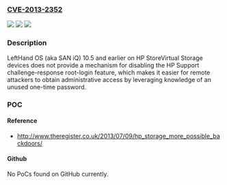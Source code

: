 ### [CVE-2013-2352](https://cve.mitre.org/cgi-bin/cvename.cgi?name=CVE-2013-2352)
![](https://img.shields.io/static/v1?label=Product&message=n%2Fa&color=blue)
![](https://img.shields.io/static/v1?label=Version&message=n%2Fa&color=blue)
![](https://img.shields.io/static/v1?label=Vulnerability&message=n%2Fa&color=brighgreen)

### Description

LeftHand OS (aka SAN iQ) 10.5 and earlier on HP StoreVirtual Storage devices does not provide a mechanism for disabling the HP Support challenge-response root-login feature, which makes it easier for remote attackers to obtain administrative access by leveraging knowledge of an unused one-time password.

### POC

#### Reference
- http://www.theregister.co.uk/2013/07/09/hp_storage_more_possible_backdoors/

#### Github
No PoCs found on GitHub currently.

